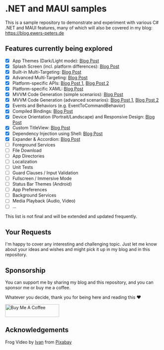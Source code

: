 # .NET and MAUI samples
This is a sample repository to demonstrate and experiment with various C# .NET and MAUI features, many of which will also be covered in my blog: https://blog.ewers-peters.de

## Features currently being explored ##

- [x] App Themes (Dark/Light mode): [Blog Post](https://blog.ewers-peters.de/implement-dark-mode-in-net-maui)
- [x] Splash Screen (incl. platform differences): [Blog Post](https://blog.ewers-peters.de/lets-customize-the-splash-screen-of-a-maui-app)
- [x] Built-in Multi-Targeting: [Blog Post](https://blog.ewers-peters.de/multi-targeting-in-net-maui-part-1)
- [x] Advanced Multi-Targeting: [Blog Post](https://blog.ewers-peters.de/multi-targeting-in-net-maui-part-2)
- [x] Platform-specific APIs: [Blog Post 1](https://blog.ewers-peters.de/multi-targeting-in-net-maui-part-1), [Blog Post 2](https://blog.ewers-peters.de/multi-targeting-in-net-maui-part-2)
- [x] Platform-specific XAML: [Blog Post](https://blog.ewers-peters.de/platform-specific-xaml-in-net-maui)
- [x] MVVM Code Generation (simple scenarios): [Blog Post](https://blog.ewers-peters.de/introduction-to-mvvm-source-generators-for-dotnet)
- [x] MVVM Code Generation (advanced scenarios): [Blog Post 1](https://blog.ewers-peters.de/mvvm-source-generators-advanced-scenarios), [Blog Post 2](https://blog.ewers-peters.de/easily-control-the-executability-of-commands-using-mvvm-source-generators)
- [x] Events and Behaviors (e.g. EventToCommandBehavior)
- [x] Compiled Bindings: [Blog Post](https://blog.ewers-peters.de/a-quick-introduction-to-compiled-bindings)
- [x] Device Orientation (Portrait/Landscape) and Responsive Design: [Blog Post](https://blog.ewers-peters.de/add-responsive-layouts-to-your-maui-app)
- [x] Custom TitleView: [Blog Post](https://blog.ewers-peters.de/customize-the-title-bar-of-a-maui-app-with-these-simple-steps)
- [x] Dependency Injection using Shell: [Blog Post](https://blog.ewers-peters.de/are-you-using-dependency-injection-in-your-net-maui-app-yet)
- [x] Expander & Accordion: [Blog Post](https://blog.ewers-peters.de/three-ways-to-implement-an-accordion-control)
- [ ] Foreground Services
- [ ] File Download
- [ ] App Directories
- [ ] Localization
- [ ] Unit Tests
- [ ] Guard Clauses / Input Validation
- [ ] Fullscreen / Immersive Mode
- [ ] Status Bar Themes (Android)
- [ ] App Preferences
- [ ] Background Services
- [ ] Media Playback (Audio, Video)
- [ ] ...

This list is not final and will be extended and updated frequently.

## Your Requests ##

I'm happy to cover any interesting and challenging topic. Just let me know about your ideas and wishes and might pick it up in my blog and in this repository.

## Sponsorship ##

You can support me by sharing my blog and this repository, and you can sponsor me or buy me a coffee.

Whatever you decide, thank you for being here and reading this ❤️

<a href="https://www.buymeacoffee.com/ewerspej" target="_blank"><img src="https://cdn.buymeacoffee.com/buttons/default-yellow.png" alt="Buy Me A Coffee" height="41" width="174"></a>

## Acknowledgements

Frog Video by <a href="https://pixabay.com/users/meditation_hypnosis-25780195/?utm_source=link-attribution&amp;utm_medium=referral&amp;utm_campaign=video&amp;utm_content=113403">Ivan</a> from <a href="https://pixabay.com//?utm_source=link-attribution&amp;utm_medium=referral&amp;utm_campaign=video&amp;utm_content=113403">Pixabay</a>
